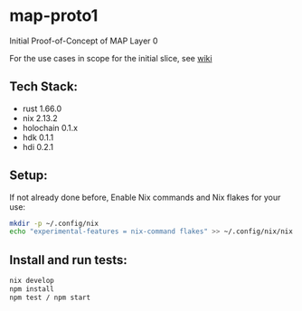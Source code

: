 # map-proto1
Initial Proof-of-Concept of MAP Layer 0

For the use cases in scope for the initial slice, see [wiki](https://github.com/evomimic/map-proto1/wiki)

## Tech Stack:
* rust 1.66.0
* nix 2.13.2
* holochain 0.1.x
* hdk 0.1.1
* hdi 0.2.1

## Setup:

If not already done before,  Enable Nix commands and Nix flakes for your use:

 ```bash
 mkdir -p ~/.config/nix
 echo "experimental-features = nix-command flakes" >> ~/.config/nix/nix.conf
 ```

## Install and run tests:

 ```bash
 nix develop
 npm install
 npm test / npm start
 
 ```


